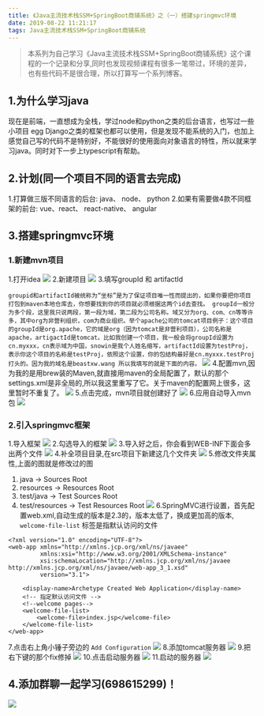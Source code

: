```yaml
---
title: 《Java主流技术栈SSM+SpringBoot商铺系统》之（一）搭建springmvc环境
date: 2019-08-22 11:21:17
tags: Java主流技术栈SSM+SpringBoot商铺系统
---
```


> 本系列为自己学习《Java主流技术栈SSM+SpringBoot商铺系统》这个课程的一个记录和分享,同时也发现视频课程有很多一笔带过，环境的差异，也有些代码不是很合理，所以打算写一个系列博客。
## 1.为什么学习java
  现在是前端，一直想成为全栈，学过node和python之类的后台语言，也写过一些小项目 egg Django之类的框架也都可以使用，但是发现不能系统的入门，也加上感觉自己写的代码不是特别好，不能很好的使用面向对象语言的特性，所以就来学习java。同时对下一步上typescript有帮助。

## 2.计划(同一个项目不同的语言去完成)

  1.打算做三版不同语言的后台: java、 node、 python
  2.如果有需要做4款不同框架的前台: vue、react、 react-native、 angular 

## 3.搭建springmvc环境

### 1.新建mvn项目
1.打开idea
![](https://pxw-my.oss-cn-hangzhou.aliyuncs.com/blog/20190822133412.png)
2.新建项目
![](https://pxw-my.oss-cn-hangzhou.aliyuncs.com/blog/20190822133430.png)
3.填写groupId 和 artifactId

`groupid和artifactId被统称为“坐标”是为了保证项目唯一性而提出的，如果你要把你项目打包到maven本地仓库去，你想要找到你的项目就必须根据这两个id去查找。
groupId一般分为多个段，这里我只说两段，第一段为域，第二段为公司名称。域又分为org、com、cn等等许多，其中org为非营利组织，com为商业组织。举个apache公司的tomcat项目例子：这个项目的groupId是org.apache，它的域是org（因为tomcat是非营利项目），公司名称是apache，artigactId是tomcat。比如我创建一个项目，我一般会将groupId设置为cn.myxxx，cn表示域为中国，snowin是我个人姓名缩写，artifactId设置为testProj，表示你这个项目的名称是testProj，依照这个设置，你的包结构最好是cn.myxxx.testProj打头的。因为我的域名是beastxw.wang 所以我填写的就是下面的内容。`
![](https://pxw-my.oss-cn-hangzhou.aliyuncs.com/blog/20190822133538.png)
4.配置mvn,因为我的是用brew装的Maven,就直接用maven的全局配置了，默认的那个settings.xml是非全局的,所以我这里重写了它。关于maven的配置网上很多，这里暂时不重复了。
![](https://pxw-my.oss-cn-hangzhou.aliyuncs.com/blog/20190822133615.png)
5.点击完成，mvn项目就创建好了
![](https://pxw-my.oss-cn-hangzhou.aliyuncs.com/blog/20190822133643.png)
6.应用自动导入mvn包
![](https://pxw-my.oss-cn-hangzhou.aliyuncs.com/blog/20190822133803.png)

### 2.引入springmvc框架
1.导入框架
![](https://pxw-my.oss-cn-hangzhou.aliyuncs.com/blog/20190822133906.png)
2.勾选导入的框架
![](https://pxw-my.oss-cn-hangzhou.aliyuncs.com/blog/20190822134030.png)
3.导入好之后，你会看到WEB-INF下面会多出两个文件
![](https://pxw-my.oss-cn-hangzhou.aliyuncs.com/blog/20190822140636.png)
4.补全项目目录,在src项目下新建这几个文件夹
![](https://pxw-my.oss-cn-hangzhou.aliyuncs.com/blog/20190822173711.png)
5.修改文件夹属性,上面的图就是修改过的图
  1. java -> Sources Root
  2. resources -> Resources Root
  3. test/java -> Test Sources Root
  4. test/resources -> Test Resources Root
![](https://pxw-my.oss-cn-hangzhou.aliyuncs.com/blog/20190822154931.png)
6.SpringMVC进行设置，首先配置web.xml,自动生成的版本是2.3的，版本太低了，换成更加高的版本,
`welcome-file-list` 标签是指默认访问的文件

```
<?xml version="1.0" encoding="UTF-8"?>
<web-app xmlns="http://xmlns.jcp.org/xml/ns/javaee"
         xmlns:xsi="http://www.w3.org/2001/XMLSchema-instance"
         xsi:schemaLocation="http://xmlns.jcp.org/xml/ns/javaee http://xmlns.jcp.org/xml/ns/javaee/web-app_3_1.xsd"
         version="3.1">
 
    <display-name>Archetype Created Web Application</display-name>
    <!-- 指定默认访问文件 -->
    <!--welcome pages-->
    <welcome-file-list>
        <welcome-file>index.jsp</welcome-file>
    </welcome-file-list>
</web-app>
```
7.点击右上角小锤子旁边的 `Add Configuration`
![](https://pxw-my.oss-cn-hangzhou.aliyuncs.com/blog/20190822181007.png)
8.添加tomcat服务器
![](https://pxw-my.oss-cn-hangzhou.aliyuncs.com/blog/20190822181044.png)
9.把右下键的那个fix修掉
![](https://pxw-my.oss-cn-hangzhou.aliyuncs.com/blog/20190822181122.png)
10.点击启动服务器
![](https://pxw-my.oss-cn-hangzhou.aliyuncs.com/blog/20190822181158.png)
11.启动的服务器
![](https://pxw-my.oss-cn-hangzhou.aliyuncs.com/blog/20190823101733.png)

## 4.添加群聊一起学习(698615299)！
![](https://pxw-my.oss-cn-hangzhou.aliyuncs.com/blog/20190823103757.png)